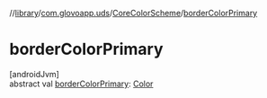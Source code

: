 //[library](../../../index.md)/[com.glovoapp.uds](../index.md)/[CoreColorScheme](index.md)/[borderColorPrimary](border-color-primary.md)

# borderColorPrimary

[androidJvm]\
abstract val [borderColorPrimary](border-color-primary.md): [Color](https://developer.android.com/reference/kotlin/androidx/compose/ui/graphics/Color.html)
